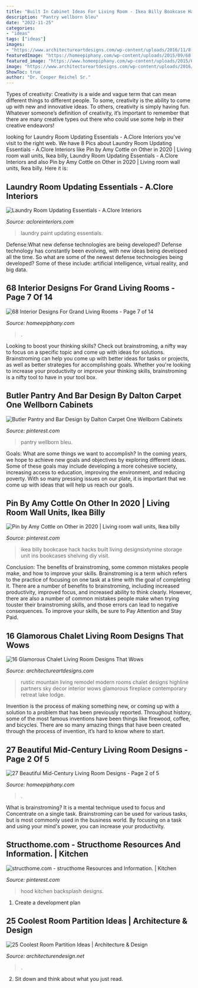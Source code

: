 ```yaml
---
title: "Built In Cabinet Ideas For Living Room - Ikea Billy Bookcase Hack Hacks Built Living Designsixtynine Storage Unit Ins Bookcases Shelving Diy Visit"
description: "Pantry wellborn bleu"
date: "2022-11-25"
categories:
- "ideas"
tags: ["ideas"]
images:
- "https://www.architectureartdesigns.com/wp-content/uploads/2016/11/8-4-630x616.jpg"
featuredImage: "https://homeepiphany.com/wp-content/uploads/2015/09/68-Interior-Designs-For-Grand-Living-Rooms-33.jpg"
featured_image: "https://www.homeepiphany.com/wp-content/uploads/2015/06/27-Beautiful-Mid-Century-Living-Room-Designs-6.jpg"
image: "https://www.architectureartdesigns.com/wp-content/uploads/2016/11/8-4-630x616.jpg"
ShowToc: true
author: "Dr. Cooper Reichel Sr."
---
```



Types of creativity:
Creativity is a wide and vague term that can mean different things to different people. To some, creativity is the ability to come up with new and innovative ideas. To others, creativity is simply having fun. Whatever someone’s definition of creativity, it’s important to remember that there are many creative types out there who could use some help in their creative endeavors!

	

		
looking for Laundry Room Updating Essentials - A.Clore Interiors you've visit to the right web. We have 8 Pics about Laundry Room Updating Essentials - A.Clore Interiors like Pin by Amy Cottle on Other in 2020 | Living room wall units, Ikea billy, Laundry Room Updating Essentials - A.Clore Interiors and also Pin by Amy Cottle on Other in 2020 | Living room wall units, Ikea billy. Here it is:
		
    
## Laundry Room Updating Essentials - A.Clore Interiors

<img loading=lazy src="http://acloreinteriors.com/wp-content/uploads/2016/05/ad1dd2c9f3301b999b3bea173d64686e.jpg" onerror="this.onerror=null;this.src='https://tse3.mm.bing.net/th?id=OIP.msJime9lj5jUZ95Pp-oqSAHaJ4&amp;pid=15.1';" alt="Laundry Room Updating Essentials - A.Clore Interiors">

_Source: acloreinteriors.com_

>laundry paint updating essentials. 

	

Defense:What new defense technologies are being developed?
Defense technology has constantly been evolving, with new ideas being developed all the time. So what are some of the newest defense technologies being developed? Some of these include: artificial intelligence, virtual reality, and big data.

    
## 68 Interior Designs For Grand Living Rooms - Page 7 Of 14

<img loading=lazy src="https://homeepiphany.com/wp-content/uploads/2015/09/68-Interior-Designs-For-Grand-Living-Rooms-33.jpg" onerror="this.onerror=null;this.src='https://tse3.mm.bing.net/th?id=OIP.M932Zhaf8WyIkucRDMigjQHaE7&amp;pid=15.1';" alt="68 Interior Designs For Grand Living Rooms - Page 7 of 14">

_Source: homeepiphany.com_

>. 

	

Looking to boost your thinking skills? Check out brainstroming, a nifty way to focus on a specific topic and come up with ideas for solutions. Brainstroming can help you come up with better ideas for tasks or projects, as well as better strategies for accomplishing goals. Whether you're looking to increase your productivity or improve your thinking skills, brainstroming is a nifty tool to have in your tool box.

    
## Butler Pantry And Bar Design By Dalton Carpet One Wellborn Cabinets

<img loading=lazy src="https://i.pinimg.com/736x/25/1f/e6/251fe6d244ca663b464d3966ad6eb944.jpg" onerror="this.onerror=null;this.src='https://tse3.mm.bing.net/th?id=OIP.OTmCVsAz7MsWo1ZCmxOmnQHaOD&amp;pid=15.1';" alt="Butler Pantry and Bar Design by Dalton Carpet One Wellborn Cabinets">

_Source: pinterest.com_

>pantry wellborn bleu. 

	

Goals: What are some things we want to accomplish?
In the coming years, we hope to achieve new goals and objectives by exploring different ideas. Some of these goals may include developing a more cohesive society, increasing access to education, improving the environment, and reducing poverty. With so many pressing issues on our plate, it is important that we come up with ideas that will help us reach our goals.

    
## Pin By Amy Cottle On Other In 2020 | Living Room Wall Units, Ikea Billy

<img loading=lazy src="https://i.pinimg.com/736x/cf/d0/cb/cfd0cbab768c7ff9ee06fcd484edadae.jpg" onerror="this.onerror=null;this.src='https://tse2.mm.bing.net/th?id=OIP.R-PRtGD2xG0rvIO2tvPUGgHaLH&amp;pid=15.1';" alt="Pin by Amy Cottle on Other in 2020 | Living room wall units, Ikea billy">

_Source: pinterest.com_

>ikea billy bookcase hack hacks built living designsixtynine storage unit ins bookcases shelving diy visit. 

	

Conclusion: The benefits of brainstroming, some common mistakes people make, and how to improve your skills.
Brainstroming is a term which refers to the practice of focusing on one task at a time with the goal of completing it. There are a number of benefits to brainstroming, including increased productivity, improved focus, and increased ability to think clearly. However, there are also a number of common mistakes people make when trying touster their brainstroming skills, and those errors can lead to negative consequences. To improve your skills, be sure to Pay Attention and Stay Paid.

    
## 16 Glamorous Chalet Living Room Designs That Wows

<img loading=lazy src="https://www.architectureartdesigns.com/wp-content/uploads/2016/11/8-4-630x616.jpg" onerror="this.onerror=null;this.src='https://tse1.mm.bing.net/th?id=OIP.raPBksbRCfUQeXo-xk5WGgHaHP&amp;pid=15.1';" alt="16 Glamorous Chalet Living Room Designs That Wows">

_Source: architectureartdesigns.com_

>rustic mountain living remodel modern rooms chalet designs highline partners sky decor interior wows glamorous fireplace contemporary retreat lake lodge. 

	

Invention is the process of making something new, or coming up with a solution to a problem that has been previously reported. Throughout history, some of the most famous inventions have been things like firewood, coffee, and bicycles. There are so many amazing things that have been created through the process of invention, it’s hard to know where to start.

    
## 27 Beautiful Mid-Century Living Room Designs - Page 2 Of 5

<img loading=lazy src="https://www.homeepiphany.com/wp-content/uploads/2015/06/27-Beautiful-Mid-Century-Living-Room-Designs-6.jpg" onerror="this.onerror=null;this.src='https://tse4.mm.bing.net/th?id=OIP.3Ek9ObnwxELo477ezGYCkAHaJ3&amp;pid=15.1';" alt="27 Beautiful Mid-Century Living Room Designs - Page 2 of 5">

_Source: homeepiphany.com_

>. 

	

What is brainstroming? It is a mental technique used to focus and Concentrate on a single task. Brainstroming can be used for various tasks, but is most commonly used in the business world. By focusing on a task and using your mind's power, you can increase your productivity.

    
## Structhome.com - Structhome Resources And Information. | Kitchen

<img loading=lazy src="https://i.pinimg.com/736x/b1/0e/03/b10e03ddc4552edc8c085b1323d2ed02.jpg" onerror="this.onerror=null;this.src='https://tse1.mm.bing.net/th?id=OIP.1nb42czoS8STR8WMZ0H7-wHaL1&amp;pid=15.1';" alt="structhome.com - structhome Resources and Information. | Kitchen">

_Source: pinterest.com_

>hood kitchen backsplash designs. 

	

1. Create a development plan 

    
## 25 Coolest Room Partition Ideas | Architecture &amp; Design

<img loading=lazy src="https://cdn.architecturendesign.net/wp-content/uploads/2014/08/3137.jpg" onerror="this.onerror=null;this.src='https://tse4.mm.bing.net/th?id=OIP.0U4_h8rUDRzr4zKdHGWjhgHaLK&amp;pid=15.1';" alt="25 Coolest Room Partition Ideas | Architecture &amp; Design">

_Source: architecturendesign.net_

>. 

	

2. Sit down and think about what you just read.

